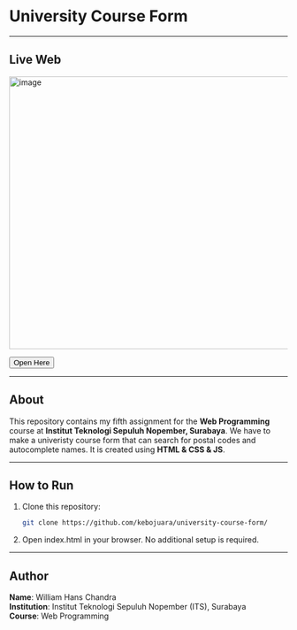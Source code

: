 # University Course Form

---

## Live Web
<img width="959" height="493" alt="image" src="https://github.com/user-attachments/assets/871bb201-3258-44ae-a0bf-1d4cdac9ded5" />

<a href="https://kebojuara.github.io/university-course-form/"><button>Open Here</button></a>

---

## About
This repository contains my fifth assignment for the **Web Programming** course at **Institut Teknologi Sepuluh Nopember, Surabaya**.  We have to make a univeristy course form that can search for postal codes and autocomplete names. It is created using **HTML & CSS & JS**.

---

## How to Run
1. Clone this repository:
   ```bash
   git clone https://github.com/kebojuara/university-course-form/
2. Open index.html in your browser.
No additional setup is required.

---

## Author
**Name**: William Hans Chandra  
**Institution**: Institut Teknologi Sepuluh Nopember (ITS), Surabaya  
**Course**: Web Programming  
